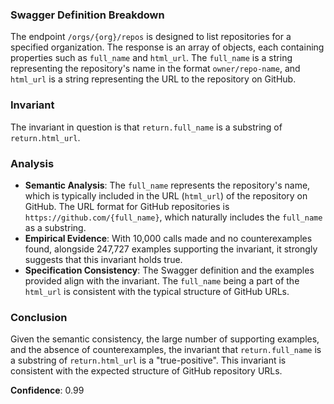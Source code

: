 ### Swagger Definition Breakdown
The endpoint `/orgs/{org}/repos` is designed to list repositories for a specified organization. The response is an array of objects, each containing properties such as `full_name` and `html_url`. The `full_name` is a string representing the repository's name in the format `owner/repo-name`, and `html_url` is a string representing the URL to the repository on GitHub.

### Invariant
The invariant in question is that `return.full_name` is a substring of `return.html_url`.

### Analysis
- **Semantic Analysis**: The `full_name` represents the repository's name, which is typically included in the URL (`html_url`) of the repository on GitHub. The URL format for GitHub repositories is `https://github.com/{full_name}`, which naturally includes the `full_name` as a substring.
- **Empirical Evidence**: With 10,000 calls made and no counterexamples found, alongside 247,727 examples supporting the invariant, it strongly suggests that this invariant holds true.
- **Specification Consistency**: The Swagger definition and the examples provided align with the invariant. The `full_name` being a part of the `html_url` is consistent with the typical structure of GitHub URLs.

### Conclusion
Given the semantic consistency, the large number of supporting examples, and the absence of counterexamples, the invariant that `return.full_name` is a substring of `return.html_url` is a "true-positive". This invariant is consistent with the expected structure of GitHub repository URLs.

**Confidence**: 0.99
